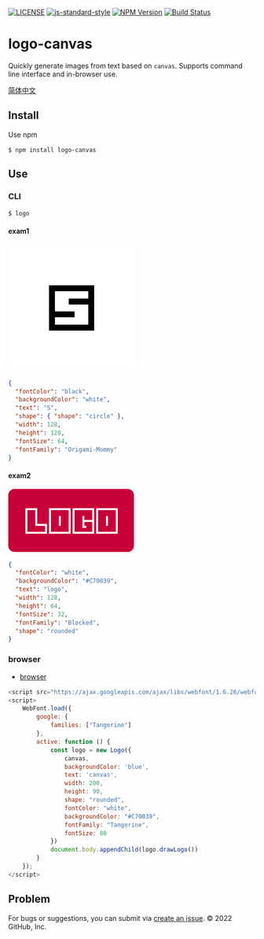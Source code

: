 [![LICENSE](https://img.shields.io/github/license/halodong/logo-canvas?style=flat-square)](./LICENSE)
[![js-standard-style](https://img.shields.io/badge/code%20style-standard-brightgreen.svg?style=flat-square)](https://github.com/karma-runner/karma-coverage)
[![NPM Version](https://img.shields.io/npm/v/logo-canvas.svg)](npm-url)
[![Build Status](https://app.travis-ci.com/halodong/logo-canvas.svg?branch=main)](https://www.travis-ci.com)

[npm-url]: https://npmjs.org/package/logo-canvas
# logo-canvas
Quickly generate images from text based on `canvas`. Supports command line interface and in-browser use.

[简体中文](https://github.com/halodong/logo-canvas/blob/main/README.md)

## Install

Use npm
```
$ npm install logo-canvas
```

## Use
### CLI
```
$ logo
```
#### exam1
![exam1.png](./examples/exam1.png)
```json
{
  "fontColor": "black",
  "backgroundColor": "white",
  "text": "S",
  "shape": { "shape": "circle" },
  "width": 128,
  "height": 128,
  "fontSize": 64,
  "fontFamily": "Origami-Mommy"
}
```
#### exam2
![exam2.png](./examples/exam2.png)
```json
{
  "fontColor": "white",
  "backgroundColor": "#C70039",
  "text": "logo",
  "width": 128,
  "height": 64,
  "fontSize": 32,
  "fontFamily": "Blocked",
  "shape": "rounded"
}

```
### browser
- [browser](./examples/default.html)
```js
<script src="https://ajax.googleapis.com/ajax/libs/webfont/1.6.26/webfont.js"></script>
<script>
    WebFont.load({
        google: {
            families: ["Tangerine"]
        },
        active: function () {
            const logo = new Logo({
                canvas,
                backgroundColor: 'blue',
                text: 'canvas',
                width: 200,
                height: 90,
                shape: "rounded",
                fontColor: "white",
                backgroundColor: "#C70039",
                fontFamily: "Tangerine",
                fontSize: 80
            })
            document.body.appendChild(logo.drawLogo())
        }
    });
</script>
```

## Problem
For bugs or suggestions, you can submit via [create an issue](https://github.com/halodong/logo-canvas/issues/new).
© 2022 GitHub, Inc.
